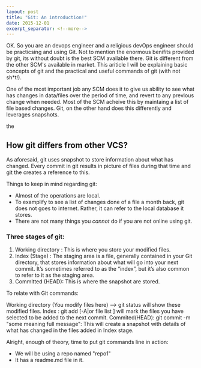 ```yaml
---
layout: post
title: "Git: An introduction!"
date: 2015-12-01
excerpt_separator: <!--more-->
---
```


OK. So you are an devops engineer and a religious devOps engineer should be practicsing and using Git. Not to mention the enormous benifits provided by git, its without doubt is the best SCM available there.
Git is different from the other SCM's available in market. This ariticle I will be explaining basic concepts of git and the practical and useful commands of git (with not sh*t!).


One of the most important job any SCM does it to give us ability to see what has changes in data/files over the period of time, and revert to any previous change when needed. Most of the SCM acheive this by maintaing a list of file based changes. Git, on the other hand does this differently and leverages snapshots.

<!--more-->

the

## How git differs from other VCS?

As aforesaid, git uses snapshot to store information about what has changed. Every commit in git results in picture of files during that time and git the creates a reference to this.

Things to keep in mind regarding git:

- Almost of the operations are local.
- To examplify to see a list of changes done of a file a month back, git does not goes to internet. Rather, it can refer to the local database it stores.
- There are not many things you *cannot* do if you are not online using git.

### Three stages of git:

1. Working directory : This is where you store your modified files.
2. Index (Stage) : The staging area is a file, generally contained in your Git directory, that stores information about what will go into your next commit. It’s sometimes referred to as the “index”, but it’s also common to refer to it as the staging area. 
3. Committed (HEAD): This is where the snapshot are stored.

To relate with Git commands:

Working directory (You modify files here) --> git status will show these modified files.
Index : git add [-A|or file list ] will mark the files you have selected to be added to the next commit.
Commited(HEAD): git commit -m "some meaning full message": This will create a snapshot with details of what has changed in the files added in Index stage.

Alright, enough of theory, time to put git commands line in action:

- We will be using a repo named "repo1"
- It has a readme.md file in it.



